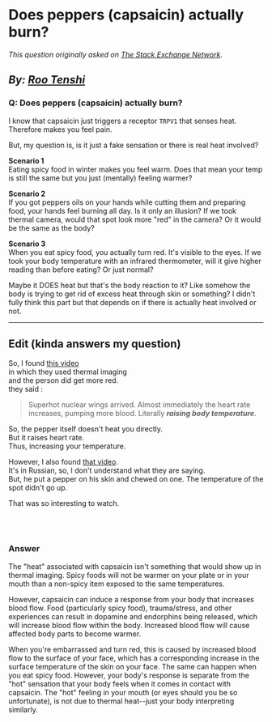 # Does peppers (capsaicin) actually burn?

_This question originally asked on [The Stack Exchange Network](https://cooking.stackexchange.com/q/119290)._

_By: [Roo Tenshi](https://cooking.stackexchange.com/u/94639)_
<br>
--------------------------------------------
### Q: Does peppers (capsaicin) actually burn?
<p>I know that capsaicin just triggers a receptor <code>TRPV1</code> that senses heat. Therefore makes you feel pain.</p>
<p>But, my question is, is it just a fake sensation or there is real heat involved?</p>
<p><strong>Scenario 1</strong><br />
Eating spicy food in winter makes you feel warm.
Does that mean your temp is still the same but you just (mentally) feeling warmer?</p>
<p><strong>Scenario 2</strong><br />
If you got peppers oils on your hands while cutting them and preparing food, your hands feel burning all day. Is it only an illusion? If we took thermal camera, would that spot look more &quot;red&quot; in the camera? Or it would be the same as the body?</p>
<p><strong>Scenario 3</strong><br />
When you eat spicy food, you actually turn red. It's visible to the eyes. If we took your body temperature with an infrared thermometer, will it give higher reading than before eating? Or just normal?</p>
<p>Maybe it DOES heat but that's the body reaction to it? Like somehow the body is trying to get rid of excess heat through skin or something? I didn't fully think this part but that depends on if there is actually heat involved or not.</p>
<hr />
<h2>Edit (kinda answers my question)</h2>
<p>So, I found <a href="https://youtu.be/yHkpPaceryc" rel="noreferrer">this video</a><br />
in which they used thermal imaging<br />
and the person did get more red.<br />
they said :</p>
<blockquote>
<p>Superhot nuclear wings arrived. Almost immediately the heart rate increases, pumping more blood. Literally <em><strong>raising body temperature</strong></em>.</p>
</blockquote>
<p>So, the pepper itself doesn't heat you directly.<br />
But it raises heart rate.<br />
Thus, increasing your temperature.</p>
<p>However, I also found <a href="https://youtu.be/KsXc7yWcQ_Y" rel="noreferrer">that video</a>.<br />
It's in Russian, so, I don't understand what they are saying.<br />
But, he put a pepper on his skin and chewed on one. The temperature of the spot didn't go up.</p>
<p>That was so interesting to watch.</p>

<br><br>
### Answer 
<p>The &quot;heat&quot; associated with capsaicin isn't something that would show up in thermal imaging. Spicy foods will not be warmer on your plate or in your mouth than a non-spicy item exposed to the same temperatures.</p>
<p>However, capsaicin can induce a response from your body that increases blood flow. Food (particularly spicy food), trauma/stress, and other experiences can result in dopamine and endorphins being released, which will increase blood flow within the body. Increased blood flow will cause affected body parts to become warmer.</p>
<p>When you're embarrassed and turn red, this is caused by increased blood flow to the surface of your face, which has a corresponding increase in the surface temperature of the skin on your face. The same can happen when you eat spicy food. However, your body's response is separate from the &quot;hot&quot; sensation that your body feels when it comes in contact with capsaicin. The &quot;hot&quot; feeling in your mouth (or eyes should you be so unfortunate), is not due to thermal heat--just your body interpreting similarly.</p>

